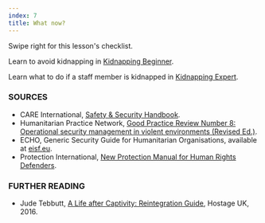 ```yaml
---
index: 7
title: What now?
---
```

Swipe right for this lesson's checklist.

Learn to avoid kidnapping in [Kidnapping Beginner](umbrella://incident-response/kidnapping/beginner).

Learn what to do if a staff member is kidnapped in [Kidnapping Expert](umbrella://incident-response/kidnapping/expert).

### SOURCES

*   CARE International, [Safety & Security Handbook](https://www.eisf.eu/wp-content/uploads/2014/09/0614-Macpherson-2004-CARE-International-Safety-and-Security-Handbook.pdf).
*   Humanitarian Practice Network, [Good Practice Review Number 8: Operational security management in violent environments (Revised Ed.)](http://odihpn.org/wp-content/uploads/2010/11/GPR_8_revised2.pdf).
*   ECHO, Generic Security Guide for Humanitarian Organisations, available at [eisf.eu](https://www.eisf.eu/library/generic-security-guide-for-humanitarian-organisations/).
*   Protection International, [New Protection Manual for Human Rights Defenders](https://www.protectioninternational.org/en/node/1106).

### FURTHER READING

*   Jude Tebbutt, [A Life after Captivity: Reintegration Guide](http://hostageuk.org/wp-content/uploads/2016/08/ReintegrationGuide_web.pdf), Hostage UK, 2016.
